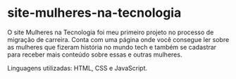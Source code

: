 # site-mulheres-na-tecnologia

O site Mulheres na Tecnologia foi meu primeiro projeto no processo de migração de carreira. 
Conta com uma página onde você consegue ler sobre as mulheres que fizeram história no mundo tech e também se cadastrar para receber mais conteúdo 
sobre essas e outras mulheres. 

Linguagens utilizadas: HTML, CSS e JavaScript.
